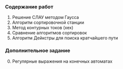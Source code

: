 ### Содержание работ
1. Решение СЛАУ методом Гаусса
2. Алгоритм сортировочной станции
3. Метод контурных токов (хех)
4. Сравнение алгоритмов сортировок
5. Алгоритм Дейкстры для поиска кратчайшего пути

### Дополнительное задание
0. Регулярные выражения на конечных автоматах
